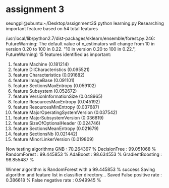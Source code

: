 # assignment 3

seungpil@ubuntu:~/Desktop/assignment3$ python learning.py 
Researching important feature based on 54 total features

/usr/local/lib/python2.7/dist-packages/sklearn/ensemble/forest.py:246: FutureWarning: The default value of n_estimators will change from 10 in version 0.20 to 100 in 0.22.
  "10 in version 0.20 to 100 in 0.22.", FutureWarning)
15 features identified as important:
1. feature Machine (0.181214)
2. feature DllCharacteristics (0.095521)
3. feature Characteristics (0.091682)
4. feature ImageBase (0.091101)
5. feature SectionsMaxEntropy (0.059102)
6. feature Subsystem (0.052672)
7. feature VersionInformationSize (0.048965)
8. feature ResourcesMaxEntropy (0.045192)
9. feature ResourcesMinEntropy (0.037687)
10. feature MajorOperatingSystemVersion (0.037542)
11. feature MajorSubsystemVersion (0.036819)
12. feature SizeOfOptionalHeader (0.024746)
13. feature SectionsMeanEntropy (0.021679)
14. feature SectionsNb (0.021442)
15. feature MinorLinkerVersion (0.019809)

Now testing algorithms
GNB : 70.264397 %
DecisionTree : 99.051068 %
RandomForest : 99.445853 %
AdaBoost : 98.634553 %
GradientBoosting : 98.855487 %

Winner algorithm is RandomForest with a 99.445853 % success
Saving algorithm and feature list in classifier directory...
Saved
False positive rate : 0.386618 %
False negative rate : 0.949945 %
